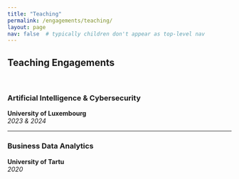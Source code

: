 ```yaml
---
title: "Teaching"
permalink: /engagements/teaching/
layout: page
nav: false  # typically children don't appear as top-level nav
---
```




## Teaching Engagements 

<br>

### <i class="fas fa-shield-alt"></i> Artificial Intelligence & Cybersecurity  
<i class="fas fa-university"></i> **University of Luxembourg**  
<i class="fas fa-calendar-alt"></i> *2023 & 2024*  

------------------------------------------------------------------------------


### <i class="fas fa-chart-line"></i> Business Data Analytics  
<i class="fas fa-university"></i> **University of Tartu**  
<i class="fas fa-calendar-alt"></i> *2020*  
